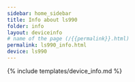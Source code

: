 ```yaml
---
sidebar: home_sidebar
title: Info about ls990
folder: info
layout: deviceinfo
# name of the page (/{{permalink}}.html)
permalink: ls990_info.html
device: ls990
---
```

{% include templates/device_info.md %}
